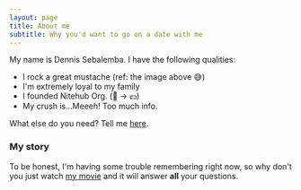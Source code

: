 ```yaml
---
layout: page
title: About me
subtitle: Why you'd want to go on a date with me
---
```


My name is Dennis Sebalemba. I have the following qualities:

- I rock a great mustache (ref: the image above 😅)
- I'm extremely loyal to my family
- I founded Nitehub Org. (🏢 → 💵)
- My crush is...Meeeh! Too much info.

What else do you need? Tell me [here](mailto:dennis.sebalemba@gmail.com).

### My story

To be honest, I'm having some trouble remembering right now, so why don't you just watch [my movie](https://en.wikipedia.org/wiki/The_Princess_Bride_%28film%29) and it will answer **all** your questions.
